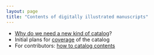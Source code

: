 ```yaml
---
layout: page
title: "Contents of digitally illustrated manuscripts"
---
```


- [Why do we need a new kind of catalog](why)?
- Initial plans for [coverage](coverage) of the catalog
- For contributors: [how to catalog contents](how-to)
